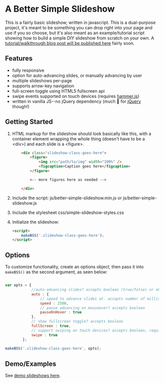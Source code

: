 # A Better Simple Slideshow
This is a fairly basic slideshow, written in javascript. This is a dual-purpose project, it's meant to be something you can drop right into your page and use if you so choose, but it's also meant as an example/tutorial script showing how to build a simple DIY slideshow from scratch on your own. A [tutorial/walkthrough blog post will be published here](http://themarklee.com) fairly soon.   

## Features
* fully responsive
* option for auto-advancing slides, or manually advancing by user
* multiple slideshows per-page
* supports arrow-key navigation
* full-screen toggle using HTML5 fullscreen api
* swipe events supported on touch devices (requires [hammer.js](https://github.com/hammerjs/hammer.js))
* written in vanilla JS--no jQuery dependency (much :sparkling_heart: for [jQuery](https://github.com/jquery/jquery) though!)

## Getting Started


1. HTML markup for the slideshow should look basically like this, with a container element wrapping the whole thing (doesn't have to be a &lt;div&gt;) and each slide is a &lt;figure&gt;.        
    ```html
        <div class="slideshow-class-goes-here">
            <figure>
                <img src="path/to/img" width="100%" />
                <figcaption>Caption goes here</figcaption> 
            </figure>

            <-- more figures here as needed -->

        </div>    
    ```    
2. Include the script: js/better-simple-slideshow.min.js or js/better-simple-slideshow.js
3. Include the stylesheet css/simple-slideshow-styles.css
4. Initialize the slideshow:

    ```html
    <script>
        makeBSS('.slideshow-class-goes-here');
    </script>
    ```    

## Options
To customize functionality, create an options object, then pass it into `makeBSS()` as the second argument, as seen below:  
```javascript

var opts = {
            //auto-advancing slides? accepts boolean (true/false) or object
            auto : { 
                // speed to advance slides at. accepts number of milliseconds
                speed : 2500, 
                // pause advancing on mouseover? accepts boolean
                pauseOnHover : true 
            },
            // show fullscreen toggle? accepts boolean
            fullScreen : true, 
            // support swiping on touch devices? accepts boolean, requires hammer.js
            swipe : true 
        };
        
makeBSS('.slideshow-class-goes-here', opts);
```


## Demo/Examples
See [demo slideshows here](http://leemark.github.io/better-simple-slideshow/).